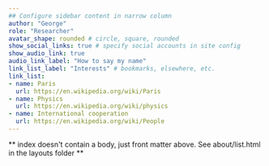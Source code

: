 ```yaml
---
## Configure sidebar content in narrow column
author: "George"
role: "Researcher"
avatar_shape: rounded # circle, square, rounded
show_social_links: true # specify social accounts in site config
show_audio_link: true
audio_link_label: "How to say my name"
link_list_label: "Interests" # bookmarks, elsewhere, etc.
link_list:
- name: Paris
  url: https://en.wikipedia.org/wiki/Paris
- name: Physics
  url: https://en.wikipedia.org/wiki/physics
- name: International cooperation
  url: https://en.wikipedia.org/wiki/People
---
```


** index doesn't contain a body, just front matter above.
See about/list.html in the layouts folder **
